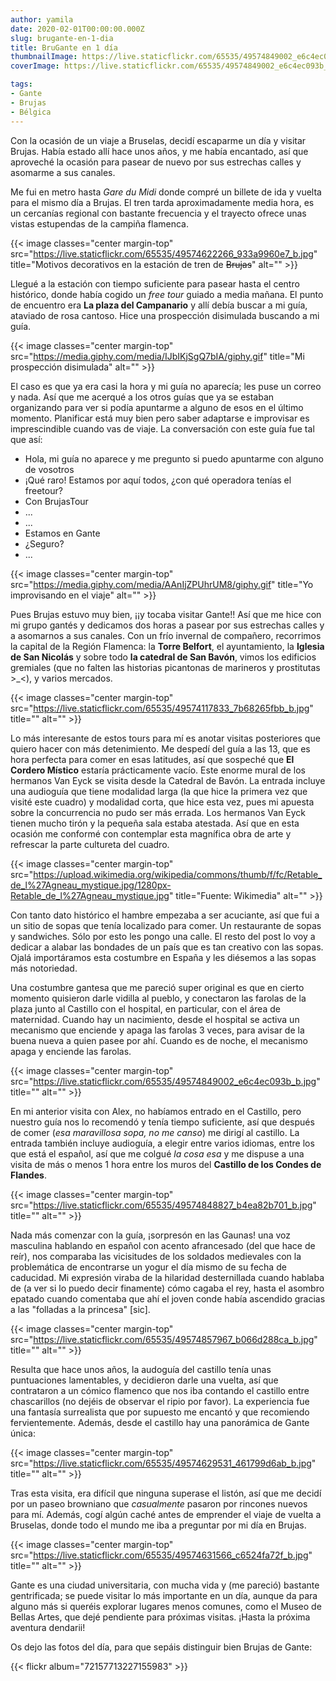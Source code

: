 ```yaml
---
author: yamila
date: 2020-02-01T00:00:00.000Z
slug: brugante-en-1-dia
title: BruGante en 1 día
thumbnailImage: https://live.staticflickr.com/65535/49574849002_e6c4ec093b_z.jpg
coverImage: https://live.staticflickr.com/65535/49574849002_e6c4ec093b_b.jpg

tags:
- Gante
- Brujas
- Bélgica
---
```


Con la ocasión de un viaje a Bruselas, decidí escaparme un día y visitar Brujas. Había estado allí hace unos años, y me había encantado, así que aproveché la ocasión para pasear de nuevo por sus estrechas calles y asomarme a sus canales.

<!--more-->

Me fui en metro hasta *Gare du Midi* donde compré un billete de ida y vuelta para el mismo día a Brujas. El tren tarda aproximadamente media hora, es un cercanías regional con bastante frecuencia y el trayecto ofrece unas vistas estupendas de la campiña flamenca.

{{< image classes="center margin-top" src="https://live.staticflickr.com/65535/49574622266_933a9960e7_b.jpg" title="Motivos decorativos en la estación de tren de ~~Brujas~~" alt="" >}}

Llegué a la estación con tiempo suficiente para pasear hasta el centro histórico, donde había cogido un *free tour* guiado a media mañana. El punto de encuentro era **La plaza del Campanario** y allí debía buscar a mi guía, ataviado de rosa cantoso. Hice una prospección disimulada buscando a mi guía.

{{< image classes="center margin-top" src="https://media.giphy.com/media/IJbIKjSgQ7bIA/giphy.gif" title="Mi prospección disimulada" alt="" >}}

El caso es que ya era casi la hora y mi guía no aparecía; les puse un correo y nada. Así que me acerqué a los otros guías que ya se estaban organizando para ver si podía apuntarme a alguno de esos en el último momento. Planificar está muy bien pero saber adaptarse e improvisar es imprescindible cuando vas de viaje. La conversación con este guía fue tal que así:

- Hola, mi guía no aparece y me pregunto si puedo apuntarme con alguno de vosotros
- ¡Qué raro! Estamos por aquí todos, ¿con qué operadora tenías el freetour?
- Con BrujasTour
- ...
- ...
- Estamos en Gante
- ¿Seguro?
- ...

{{< image classes="center margin-top" src="https://media.giphy.com/media/AAnIjZPUhrUM8/giphy.gif" title="Yo improvisando en el viaje" alt="" >}}

Pues Brujas estuvo muy bien, ¡¡y tocaba visitar Gante!! Así que me hice con mi grupo gantés y dedicamos dos horas a pasear por sus estrechas calles y a asomarnos a sus canales. Con un frío invernal de compañero, recorrimos la capital de la Región Flamenca: la **Torre Belfort**, el ayuntamiento, la **Iglesia de San Nicolás** y sobre todo **la catedral de San Bavón**, vimos los edificios gremiales (que no falten las historias picantonas de marineros y prostitutas >\_<), y varios mercados.

{{< image classes="center margin-top" src="https://live.staticflickr.com/65535/49574117833_7b68265fbb_b.jpg" title="" alt="" >}}

Lo más interesante de estos tours para mí es anotar visitas posteriores que quiero hacer con más detenimiento. Me despedí del guía a las 13, que es hora perfecta para comer en esas latitudes, así que sospeché que **El Cordero Místico** estaría prácticamente vacío. Este enorme mural de los hermanos Van Eyck se visita desde la Catedral de Bavón. La entrada incluye una audioguía que tiene modalidad larga (la que hice la primera vez que visité este cuadro) y modalidad corta, que hice esta vez, pues mi apuesta sobre la concurrencia no pudo ser más errada. Los hermanos Van Eyck tienen mucho tirón y la pequeña sala estaba atestada. Así que en esta ocasión me conformé con contemplar esta magnífica obra de arte y refrescar la parte cultureta del cuadro.

{{< image classes="center margin-top" src="https://upload.wikimedia.org/wikipedia/commons/thumb/f/fc/Retable_de_l%27Agneau_mystique.jpg/1280px-Retable_de_l%27Agneau_mystique.jpg" title="Fuente: Wikimedia" alt="" >}}

Con tanto dato histórico el hambre empezaba a ser acuciante, así que fui a un sitio de sopas que tenía localizado para comer. Un restaurante de sopas y sandwiches. Sólo por esto les pongo una calle. El resto del post lo voy a dedicar a alabar las bondades de un país que es tan creativo con las sopas. Ojalá importáramos esta costumbre en España y les diésemos a las sopas más notoriedad.

Una costumbre gantesa que me pareció super original es que en cierto momento quisieron darle vidilla al pueblo, y conectaron las farolas de la plaza junto al Castillo con el hospital, en particular, con el área de maternidad. Cuando hay un nacimiento, desde el hospital se activa un mecanismo que enciende y apaga las farolas 3 veces, para avisar de la buena nueva a quien pasee por ahí. Cuando es de noche, el mecanismo apaga y enciende las farolas.

{{< image classes="center margin-top" src="https://live.staticflickr.com/65535/49574849002_e6c4ec093b_b.jpg" title="" alt="" >}}

En mi anterior visita con Alex, no habíamos entrado en el Castillo, pero nuestro guía nos lo recomendó y tenía tiempo suficiente, así que después de comer (*esa maravillosa sopa, no me canso*) me dirigí al castillo. La entrada también incluye audioguía, a elegir entre varios idiomas, entre los que está el español, así que me colgué *la cosa esa* y me dispuse a una visita de más o menos 1 hora entre los muros del **Castillo de los Condes de Flandes**.

{{< image classes="center margin-top" src="https://live.staticflickr.com/65535/49574848827_b4ea82b701_b.jpg" title="" alt="" >}}

Nada más comenzar con la guía, ¡sorpresón en las Gaunas! una voz masculina hablando en español con acento afrancesado (del que hace de reír), nos comparaba las vicisitudes de los soldados medievales con la problemática de encontrarse un yogur el día mismo de su fecha de caducidad. Mi expresión viraba de la hilaridad desternillada cuando hablaba de (a ver si lo puedo decir finamente) cómo cagaba el rey, hasta el asombro epatado cuando comentaba que ahí el joven conde había ascendido gracias a las "folladas a la princesa" [sic].

{{< image classes="center margin-top" src="https://live.staticflickr.com/65535/49574857967_b066d288ca_b.jpg" title="" alt="" >}}

Resulta que hace unos años, la audoguía del castillo tenía unas puntuaciones lamentables, y decidieron darle una vuelta, así que contrataron a un cómico flamenco que nos iba contando el castillo entre chascarillos (no dejéis de observar el ripio por favor). La experiencia fue una fantasía surrealista que por supuesto me encantó y que recomiendo fervientemente. Además, desde el castillo hay una panorámica de Gante única:

{{< image classes="center margin-top" src="https://live.staticflickr.com/65535/49574629531_461799d6ab_b.jpg" title="" alt="" >}}

Tras esta visita, era difícil que ninguna superase el listón, así que me decidí por un paseo browniano que *casualmente* pasaron por rincones nuevos para mí. Además, cogí algún caché antes de emprender el viaje de vuelta a Bruselas, donde todo el mundo me iba a preguntar por mi día en Brujas.

{{< image classes="center margin-top" src="https://live.staticflickr.com/65535/49574631566_c6524fa72f_b.jpg" title="" alt="" >}}

Gante es una ciudad universitaria, con mucha vida y (me pareció) bastante gentrificada; se puede visitar lo más importante en un día, aunque da para alguno más si queréis explorar lugares menos comunes, como el Museo de Bellas Artes, que dejé pendiente para próximas visitas. ¡Hasta la próxima aventura dendarii!

Os dejo las fotos del día, para que sepáis distinguir bien Brujas de Gante:

{{< flickr album="72157713227155983" >}}
